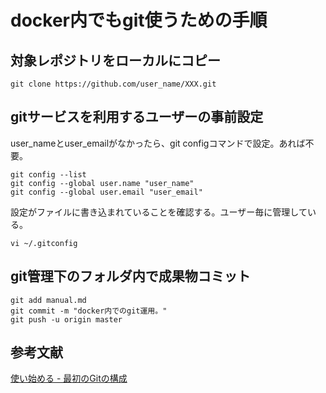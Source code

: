 # docker内でもgit使うための手順

## 対象レポジトリをローカルにコピー
```
git clone https://github.com/user_name/XXX.git
```

## gitサービスを利用するユーザーの事前設定

user_nameとuser_emailがなかったら、git configコマンドで設定。あれば不要。
```
git config --list
git config --global user.name "user_name"
git config --global user.email "user_email"
```

設定がファイルに書き込まれていることを確認する。ユーザー毎に管理している。
```
vi ~/.gitconfig
```

## git管理下のフォルダ内で成果物コミット

```
git add manual.md
git commit -m "docker内でのgit運用。"
git push -u origin master
```

## 参考文献

[使い始める - 最初のGitの構成](https://git-scm.com/book/ja/v1/%E4%BD%BF%E3%81%84%E5%A7%8B%E3%82%81%E3%82%8B-%E6%9C%80%E5%88%9D%E3%81%AEGit%E3%81%AE%E6%A7%8B%E6%88%90)

